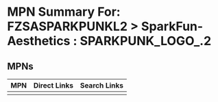 



# MPN Summary For: FZSASPARKPUNKL2 > SparkFun-Aesthetics : SPARKPUNK_LOGO_.2

## MPNs
  

|MPN|Direct Links|Search Links|
| :--- | :--- | :--- |
||||
